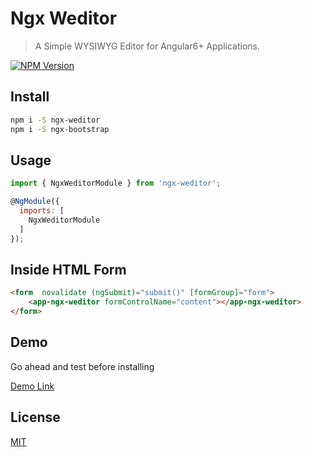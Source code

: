 # Ngx Weditor

> A Simple WYSIWYG Editor for Angular6+ Applications.

[![NPM Version][npm-image]][npm-url]


## Install

```bash
npm i -S ngx-weditor
npm i -S ngx-bootstrap
```

## Usage

```javascript
import { NgxWeditorModule } from 'ngx-weditor';

@NgModule({
  imports: [
    NgxWeditorModule
  ]
});
```

## Inside HTML Form

```html
<form  novalidate (ngSubmit)="submit()" [formGroup]="form">
	<app-ngx-weditor formControlName="content"></app-ngx-weditor>
</form>
```
## Demo
Go ahead and test before installing

[Demo Link](https://hrestrepop.github.io/ngx-weditor/)

## License

[MIT](http://vjpr.mit-license.org)

[npm-image]: https://img.shields.io/npm/v/ngx-weditor.svg
[npm-url]: https://www.npmjs.com/package/ngx-weditor
